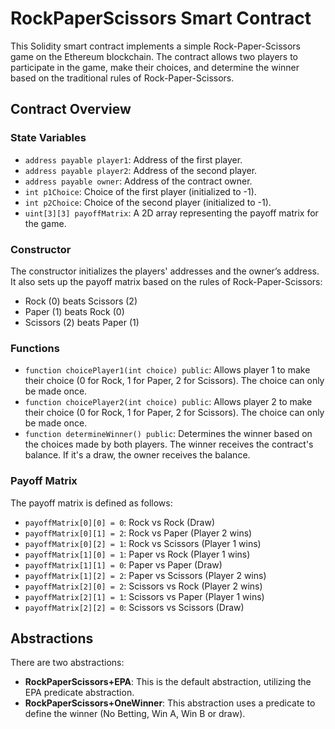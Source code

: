 # RockPaperScissors Smart Contract

This Solidity smart contract implements a simple Rock-Paper-Scissors game on the Ethereum blockchain. The contract allows two players to participate in the game, make their choices, and determine the winner based on the traditional rules of Rock-Paper-Scissors.

## Contract Overview

### State Variables

- `address payable player1`: Address of the first player.
- `address payable player2`: Address of the second player.
- `address payable owner`: Address of the contract owner.
- `int p1Choice`: Choice of the first player (initialized to -1).
- `int p2Choice`: Choice of the second player (initialized to -1).
- `uint[3][3] payoffMatrix`: A 2D array representing the payoff matrix for the game.

### Constructor

The constructor initializes the players' addresses and the owner’s address. It also sets up the payoff matrix based on the rules of Rock-Paper-Scissors:

- Rock (0) beats Scissors (2)
- Paper (1) beats Rock (0)
- Scissors (2) beats Paper (1)

### Functions

- `function choicePlayer1(int choice) public`: Allows player 1 to make their choice (0 for Rock, 1 for Paper, 2 for Scissors). The choice can only be made once.
- `function choicePlayer2(int choice) public`: Allows player 2 to make their choice (0 for Rock, 1 for Paper, 2 for Scissors). The choice can only be made once.
- `function determineWinner() public`: Determines the winner based on the choices made by both players. The winner receives the contract's balance. If it's a draw, the owner receives the balance.

### Payoff Matrix

The payoff matrix is defined as follows:
- `payoffMatrix[0][0] = 0`: Rock vs Rock (Draw)
- `payoffMatrix[0][1] = 2`: Rock vs Paper (Player 2 wins)
- `payoffMatrix[0][2] = 1`: Rock vs Scissors (Player 1 wins)
- `payoffMatrix[1][0] = 1`: Paper vs Rock (Player 1 wins)
- `payoffMatrix[1][1] = 0`: Paper vs Paper (Draw)
- `payoffMatrix[1][2] = 2`: Paper vs Scissors (Player 2 wins)
- `payoffMatrix[2][0] = 2`: Scissors vs Rock (Player 2 wins)
- `payoffMatrix[2][1] = 1`: Scissors vs Paper (Player 1 wins)
- `payoffMatrix[2][2] = 0`: Scissors vs Scissors (Draw)



## Abstractions

There are two abstractions:
- **RockPaperScissors+EPA**: This is the default abstraction, utilizing the EPA predicate abstraction.
- **RockPaperScissors+OneWinner**: This abstraction uses a predicate to define the winner (No Betting, Win A, Win B or draw).